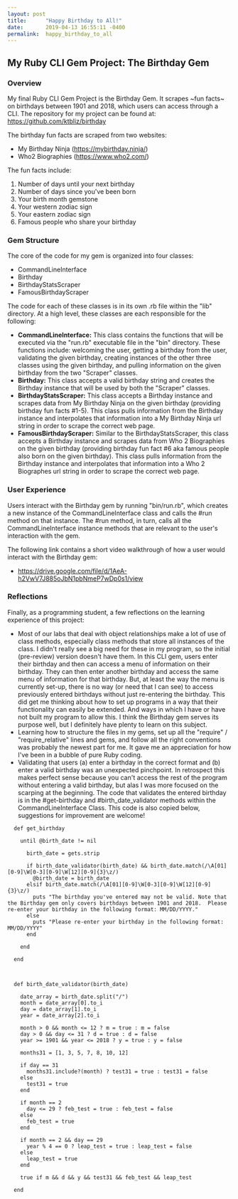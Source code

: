 ```yaml
---
layout: post
title:      "Happy Birthday to All!"
date:       2019-04-13 16:55:11 -0400
permalink:  happy_birthday_to_all
---
```


## My Ruby CLI Gem Project: The Birthday Gem 




### Overview 

My final Ruby CLI Gem Project is the Birthday Gem. It scrapes ~fun facts~ on birthdays between 1901 and 2018, which users can access through a CLI. The repository for my project can be found at: https://github.com/ktbliz/birthday

The birthday fun facts are scraped from two websites: 

* My Birthday Ninja (https://mybirthday.ninja/)
* Who2 Biographies (https://www.who2.com/)

The fun facts include: 

1. Number of days until your next birthday
2. Number of days since you've been born
3. Your birth month gemstone
4. Your western zodiac sign
5. Your eastern zodiac sign
6.  Famous people who share your birthday


### Gem Structure

The core of the code for my gem is organized into four classes: 

* CommandLineInterface
* Birthday
* BirthdayStatsScraper
* FamousBirthdayScraper

The code for each of these classes is in its own .rb file within the "lib" directory. At a high level, these classes are each responsible for the following: 

* **CommandLineInterface:** This class contains the functions that will be executed via the "run.rb" executable file in the "bin" directory. These functions include: welcoming the user, getting a birthday from the user, validating the given birthday, creating instances of the other three classes using the given birthday, and pulling information on the given birthday from the two "Scraper" classes. 
* **Birthday:** This class accepts a valid birthday string and creates the Birthday instance that will be used by both the "Scraper" classes. 
* **BirthdayStatsScraper:** This class accepts a Birthday instance and scrapes data from My Birthday Ninja on the given birthday (providing birthday fun facts #1-5). This class pulls information from the Birthday instance and interpolates that information into a My Birthday Ninja url string in order to scrape the correct web page. 
* **FamousBirthdayScraper:** Similar to the BirthdayStatsScraper, this class accepts a Birthday instance and scrapes data from Who 2 Biographies on the given birthday (providing birthday fun fact #6 aka famous people also born on the given birthday). This class pulls information from the Birthday instance and interpolates that information into a Who 2 Biographes url string in order to scrape the correct web page.


### User Experience 

Users interact with the Birthday gem by running "bin/run.rb", which creates a new instance of the CommandLineInterface class and calls the #run method on that instance. The #run method, in turn, calls all the CommandLineInterface instance methods that are relevant to the user's interaction with the gem. 

The following link contains a short video walkthrough of how a user would interact with the Birthday gem: 
* https://drive.google.com/file/d/1AeA-h2VwV7J885oJbN1pbNmeP7wDp0s1/view



### Reflections 

Finally, as a programming student, a few reflections on the learning experience of this project: 

* Most of our labs that deal with object relationships make a lot of use of class methods, especially class methods that store all instances of the class. I didn't really see a big need for these in my program, so the initial (pre-review) version doesn't have them. In this CLI gem, users enter their birthday and then can access a menu of information on their birthday. They can then enter another birthday and access the same menu of information for that birthday. But, at least the way the menu is currently set-up, there is no way (or need that I can see) to access previously entered birthdays without just re-entering the birthday. This did get me thinking about how to set up programs in a way that their functionality can easily be extended. And ways in which I have or have not built my program to allow this. I think the Birthday gem serves its purpose well, but I definitely have plenty to learn on this subject. 
* Learning how to structure the files in my gems, set up all the "require" / "require_relative" lines and gems, and follow all the right conventions was probably the newest part for me. It gave me an appreciation for how I've been in a bubble of pure Ruby coding. 
* Validating that users (a) enter a birthday in the correct format and (b) enter a valid birthday was an unexpected pinchpoint. In retrospect this makes perfect sense because you can't access the rest of the program without entering a valid birthday, but alas I was more focused on the scarping at the beginning. The code that validates the entered birthday is in the #get-birthday and #birth_date_validator methods within the CommandLineInterface Class. This code is also copied below, suggestions for improvement are welcome!


```
  def get_birthday 
    
    until @birth_date != nil
    
      birth_date = gets.strip
      
      if birth_date_validator(birth_date) && birth_date.match(/\A[01][0-9]\W[0-3][0-9]\W[12][0-9]{3}\z/) 
        @birth_date = birth_date 
      elsif birth_date.match(/\A[01][0-9]\W[0-3][0-9]\W[12][0-9]{3}\z/) 
        puts "The birthday you've entered may not be valid. Note that the Birthday gem only covers birthdays between 1901 and 2018.  Please re-enter your birthday in the following format: MM/DD/YYYY."
      else 
        puts "Please re-enter your birthday in the following format: MM/DD/YYYY"
      end
      
    end 
    
  end
  

  
  def birth_date_validator(birth_date)
    
    date_array = birth_date.split("/")
    month = date_array[0].to_i
    day = date_array[1].to_i
    year = date_array[2].to_i
    
    month > 0 && month <= 12 ? m = true : m = false 
    day > 0 && day <= 31 ? d = true : d = false 
    year >= 1901 && year <= 2018 ? y = true : y = false 
    
    months31 = [1, 3, 5, 7, 8, 10, 12]
   
    if day == 31
      months31.include?(month) ? test31 = true : test31 = false 
    else 
      test31 = true 
    end 
      
    if month == 2 
      day <= 29 ? feb_test = true : feb_test = false 
    else 
      feb_test = true
    end 
    
    if month == 2 && day == 29
      year % 4 == 0 ? leap_test = true : leap_test = false
    else
      leap_test = true
    end 
    
    true if m && d && y && test31 && feb_test && leap_test
    
  end 

```




